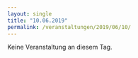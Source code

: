 ```yaml
---
layout: single
title: "10.06.2019"
permalink: /veranstaltungen/2019/06/10/
---
```


Keine Veranstaltung an diesem Tag.
